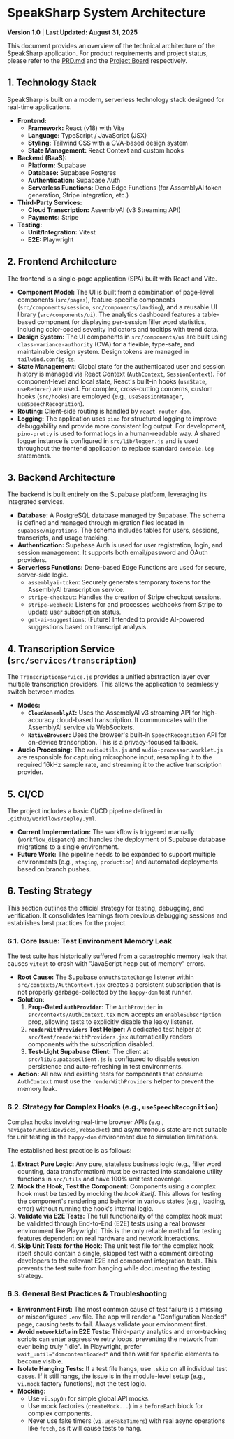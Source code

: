 # SpeakSharp System Architecture

**Version 1.0** | **Last Updated: August 31, 2025**

This document provides an overview of the technical architecture of the SpeakSharp application. For product requirements and project status, please refer to the [PRD.md](./PRD.md) and the [Project Board](./PROJECT_BOARD.md) respectively.

## 1. Technology Stack

SpeakSharp is built on a modern, serverless technology stack designed for real-time applications.

*   **Frontend:**
    *   **Framework:** React (v18) with Vite
    *   **Language:** TypeScript / JavaScript (JSX)
    *   **Styling:** Tailwind CSS with a CVA-based design system
    *   **State Management:** React Context and custom hooks
*   **Backend (BaaS):**
    *   **Platform:** Supabase
    *   **Database:** Supabase Postgres
    *   **Authentication:** Supabase Auth
    *   **Serverless Functions:** Deno Edge Functions (for AssemblyAI token generation, Stripe integration, etc.)
*   **Third-Party Services:**
    *   **Cloud Transcription:** AssemblyAI (v3 Streaming API)
    *   **Payments:** Stripe
*   **Testing:**
    *   **Unit/Integration:** Vitest
    *   **E2E:** Playwright

## 2. Frontend Architecture

The frontend is a single-page application (SPA) built with React and Vite.

*   **Component Model:** The UI is built from a combination of page-level components (`src/pages`), feature-specific components (`src/components/session`, `src/components/landing`), and a reusable UI library (`src/components/ui`). The analytics dashboard features a table-based component for displaying per-session filler word statistics, including color-coded severity indicators and tooltips with trend data.
*   **Design System:** The UI components in `src/components/ui` are built using `class-variance-authority` (CVA) for a flexible, type-safe, and maintainable design system. Design tokens are managed in `tailwind.config.ts`.
*   **State Management:** Global state for the authenticated user and session history is managed via React Context (`AuthContext`, `SessionContext`). For component-level and local state, React's built-in hooks (`useState`, `useReducer`) are used. For complex, cross-cutting concerns, custom hooks (`src/hooks`) are employed (e.g., `useSessionManager`, `useSpeechRecognition`).
*   **Routing:** Client-side routing is handled by `react-router-dom`.
*   **Logging:** The application uses `pino` for structured logging to improve debuggability and provide more consistent log output. For development, `pino-pretty` is used to format logs in a human-readable way. A shared logger instance is configured in `src/lib/logger.js` and is used throughout the frontend application to replace standard `console.log` statements.

## 3. Backend Architecture

The backend is built entirely on the Supabase platform, leveraging its integrated services.

*   **Database:** A PostgreSQL database managed by Supabase. The schema is defined and managed through migration files located in `supabase/migrations`. The schema includes tables for users, sessions, transcripts, and usage tracking.
*   **Authentication:** Supabase Auth is used for user registration, login, and session management. It supports both email/password and OAuth providers.
*   **Serverless Functions:** Deno-based Edge Functions are used for secure, server-side logic.
    *   `assemblyai-token`: Securely generates temporary tokens for the AssemblyAI transcription service.
    *   `stripe-checkout`: Handles the creation of Stripe checkout sessions.
    *   `stripe-webhook`: Listens for and processes webhooks from Stripe to update user subscription status.
    *   `get-ai-suggestions`: (Future) Intended to provide AI-powered suggestions based on transcript analysis.

## 4. Transcription Service (`src/services/transcription`)

The `TranscriptionService.js` provides a unified abstraction layer over multiple transcription providers. This allows the application to seamlessly switch between modes.

*   **Modes:**
    *   **`CloudAssemblyAI`:** Uses the AssemblyAI v3 streaming API for high-accuracy cloud-based transcription. It communicates with the AssemblyAI service via WebSockets.
    *   **`NativeBrowser`:** Uses the browser's built-in `SpeechRecognition` API for on-device transcription. This is a privacy-focused fallback.
*   **Audio Processing:** The `audioUtils.js` and `audio-processor.worklet.js` are responsible for capturing microphone input, resampling it to the required 16kHz sample rate, and streaming it to the active transcription provider.

## 5. CI/CD

The project includes a basic CI/CD pipeline defined in `.github/workflows/deploy.yml`.

*   **Current Implementation:** The workflow is triggered manually (`workflow_dispatch`) and handles the deployment of Supabase database migrations to a single environment.
*   **Future Work:** The pipeline needs to be expanded to support multiple environments (e.g., `staging`, `production`) and automated deployments based on branch pushes.

## 6. Testing Strategy

This section outlines the official strategy for testing, debugging, and verification. It consolidates learnings from previous debugging sessions and establishes best practices for the project.

### 6.1. Core Issue: Test Environment Memory Leak

The test suite has historically suffered from a catastrophic memory leak that causes `vitest` to crash with "JavaScript heap out of memory" errors.

*   **Root Cause:** The Supabase `onAuthStateChange` listener within `src/contexts/AuthContext.jsx` creates a persistent subscription that is not properly garbage-collected by the `happy-dom` test runner.
*   **Solution:**
    1.  **Prop-Gated `AuthProvider`:** The `AuthProvider` in `src/contexts/AuthContext.tsx` now accepts an `enableSubscription` prop, allowing tests to explicitly disable the leaky listener.
    2.  **`renderWithProviders` Test Helper:** A dedicated test helper at `src/test/renderWithProviders.jsx` automatically renders components with the subscription disabled.
    3.  **Test-Light Supabase Client:** The client at `src/lib/supabaseClient.js` is configured to disable session persistence and auto-refreshing in test environments.
*   **Action:** All new and existing tests for components that consume `AuthContext` must use the `renderWithProviders` helper to prevent the memory leak.

### 6.2. Strategy for Complex Hooks (e.g., `useSpeechRecognition`)

Complex hooks involving real-time browser APIs (e.g., `navigator.mediaDevices`, `WebSocket`) and asynchronous state are not suitable for unit testing in the `happy-dom` environment due to simulation limitations.

The established best practice is as follows:

1.  **Extract Pure Logic:** Any pure, stateless business logic (e.g., filler word counting, data transformation) must be extracted into standalone utility functions in `src/utils` and have 100% unit test coverage.
2.  **Mock the Hook, Test the Component:** Components using a complex hook must be tested by mocking the *hook itself*. This allows for testing the component's rendering and behavior in various states (e.g., loading, error) without running the hook's internal logic.
3.  **Validate via E2E Tests:** The full functionality of the complex hook must be validated through End-to-End (E2E) tests using a real browser environment like Playwright. This is the only reliable method for testing features dependent on real hardware and network interactions.
4.  **Skip Unit Tests for the Hook:** The unit test file for the complex hook itself should contain a single, skipped test with a comment directing developers to the relevant E2E and component integration tests. This prevents the test suite from hanging while documenting the testing strategy.

### 6.3. General Best Practices & Troubleshooting

*   **Environment First:** The most common cause of test failure is a missing or misconfigured `.env` file. The app will render a "Configuration Needed" page, causing tests to fail. Always validate your environment first.
*   **Avoid `networkidle` in E2E Tests:** Third-party analytics and error-tracking scripts can enter aggressive retry loops, preventing the network from ever being truly "idle". In Playwright, prefer `wait_until="domcontentloaded"` and then wait for specific elements to become visible.
*   **Isolate Hanging Tests:** If a test file hangs, use `.skip` on all individual test cases. If it still hangs, the issue is in the module-level setup (e.g., `vi.mock` factory functions), not the test logic.
*   **Mocking:**
    *   Use `vi.spyOn` for simple global API mocks.
    *   Use mock factories (`createMock...`) in a `beforeEach` block for complex components.
    *   Never use fake timers (`vi.useFakeTimers`) with real async operations like `fetch`, as it will cause tests to hang.
